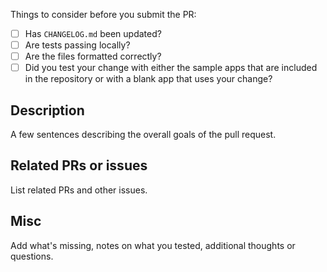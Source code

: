 <!-- 
Thank you for submitting a pull request! Please add some info (if applicable) to give us some context on the PR.

We will review the PR as soon as possible, leave feedback, add a tag, etc. and let you know what's going on.

Cheers!

The App Center team -->

Things to consider before you submit the PR:

* [ ] Has `CHANGELOG.md` been updated?
* [ ] Are tests passing locally?
* [ ] Are the files formatted correctly?
* [ ] Did you test your change with either the sample apps that are included in the repository or with a blank app that uses your change?

## Description

A few sentences describing the overall goals of the pull request.

## Related PRs or issues

List related PRs and other issues.

## Misc

Add what's missing, notes on what you tested, additional thoughts or questions.
